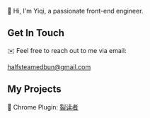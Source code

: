 👋 Hi, I'm Yiqi, a passionate front-end engineer.

## Get In Touch

✉️ Feel free to reach out to me via email:

[halfsteamedbun@gmail.com](mailto:halfsteamedbun@gmail.com)

## My Projects

🧩 Chrome Plugin: [裂读者](https://chromewebstore.google.com/detail/%E8%A3%82%E8%AF%BB%E8%80%85-%E5%88%86%E8%AF%8D%E9%AB%98%E4%BA%AE%EF%BC%8C%E6%8F%90%E9%AB%98%E9%98%85%E8%AF%BB%E4%BD%93%E9%AA%8C/bdplalnfjkgdlgnoihkmmjdamifgmifc?authuser=0&hl=zh-CN)
